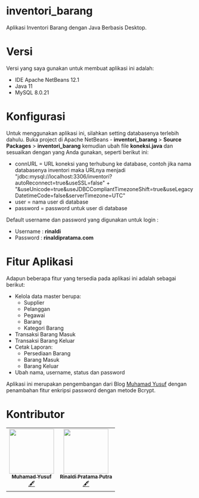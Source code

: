 # inventori_barang
Aplikasi Inventori Barang dengan Java Berbasis Desktop.

# Versi
Versi yang saya gunakan untuk membuat aplikasi ini adalah:

- IDE Apache NetBeans 12.1
- Java 11
- MySQL 8.0.21

# Konfigurasi
Untuk menggunakan aplikasi ini, silahkan setting databasenya terlebih dahulu. Buka project di Apache NetBeans - **inventori_barang** > **Source Packages** > **inventori_barang**
kemudian ubah file **koneksi.java** dan sesuaikan dengan yang Anda gunakan, seperti berikut ini:

- connURL = URL koneksi yang terhubung ke database, contoh jika nama databasenya inventori maka URLnya menjadi "jdbc:mysql://localhost:3306/inventori?autoReconnect=true&useSSL=false"
                    + "&useUnicode=true&useJDBCCompliantTimezoneShift=true&useLegacyDatetimeCode=false&serverTimezone=UTC"
- user = nama user di database
- password = password untuk user di database

Default username dan password yang digunakan untuk login : 
- Username : **rinaldi**
- Password : **rinaldipratama.com**

# Fitur Aplikasi
Adapun beberapa fitur yang tersedia pada aplikasi ini adalah sebagai berikut:

- Kelola data master berupa:
  - Supplier
  - Pelanggan
  - Pegawai
  - Barang
  - Kategori Barang
- Transaksi Barang Masuk
- Transaksi Barang Keluar
- Cetak Laporan:
  - Persediaan Barang
  - Barang Masuk
  - Barang Keluar
- Ubah nama, username, status dan password
  
Aplikasi ini merupakan pengembangan dari Blog <a href="https://muhamadyusufppn.blogspot.com/p/aplikasi-inventori-barang-dengan-java.html" target="_blank">Muhamad Yusuf</a>
dengan penambahan fitur enkripsi password dengan metode Bcrypt.

# Kontributor
<table>
  <tr>
    <td align="center">
      <a href="https://github.com/muhamadyusuf"><img src="https://avatars0.githubusercontent.com/u/4905323?s=460&v=4" width="120px;" alt=""/><br /><sub><b>Muhamad Yusuf</b></sub></a><br /><a href="#content-muhamadyusuf" title="Content">🖋</a>
    </td>
    <td align="center">
      <a href="https://github.com/rinaldipratama"><img src="https://avatars0.githubusercontent.com/u/71593600?v=4" width="120px;" alt=""/><br /><sub><b>Rinaldi Pratama Putra</b></sub></a><br /><a href="#content-rinaldipratama" title="Content">🖋</a>
    </td>
  </tr>
</table>
